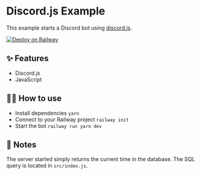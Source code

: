 # Discord.js Example

This example starts a Discord bot using [discord.js](https://discord.js.org/#/).

[![Deploy on Railway](https://railway.app/button.svg)](https://railway.app/new?template=https%3A%2F%2Fgithub.com%2Frailwayapp%2Fexamples%2Ftree%2Fmaster%2Fexamples%2Fdiscordjs&envs=DISCORD_TOKEN&DISCORD_TOKENDesc=Token+of+the+Discord+account+used)

## ✨ Features

- Discord.js
- JavaScript

## 💁‍♀️ How to use

- Install dependencies `yarn`
- Connect to your Railway project `railway init`
- Start the bot `railway run yarn dev`

## 📝 Notes

The server started simply returns the current time in the database. The SQL
query is located in `src/index.js`.
